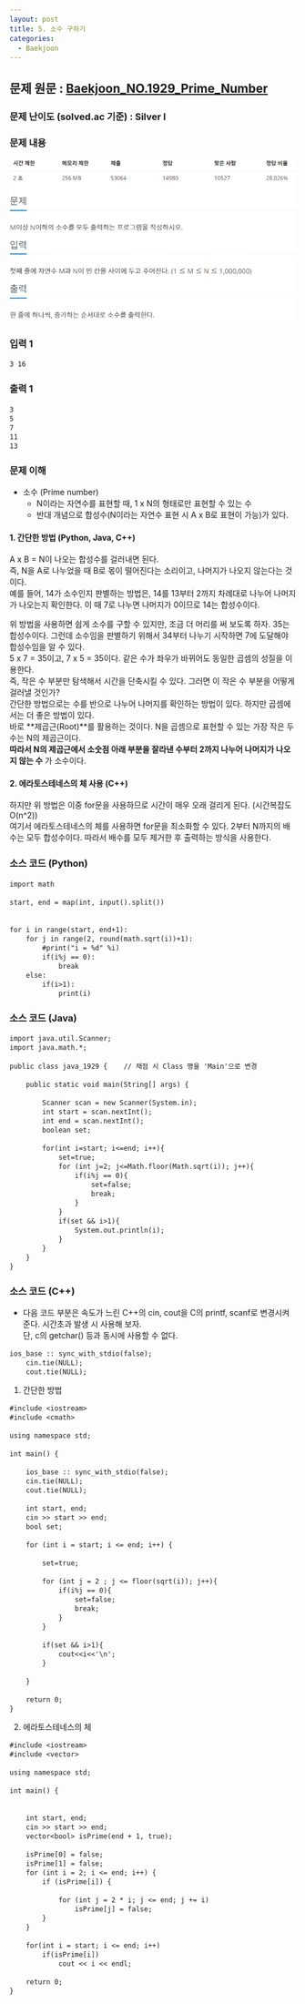 ```yaml
---
layout: post
title: 5. 소수 구하기
categories:
  - Baekjoon
---
```


## 문제 원문 : [Baekjoon_NO.1929_Prime_Number](https://www.acmicpc.net/problem/1929)  

### 문제 난이도 (solved.ac 기준) : Silver I  

### 문제 내용
![1260_DFS_BFS](/assets/images/Baekjoon/1929_prime_number.PNG)  

### 입력 1
```
3 16
```
### 출력 1
```
3
5
7
11
13
```  

### 문제 이해  
- 소수 (Prime number)
  - N이라는 자연수를 표현할 때, 1 x N의 형태로만 표현할 수 있는 수
  - 반대 개념으로 합성수(N이라는 자연수 표현 시 A x B로 표현이 가능)가 있다.
  
#### 1. 간단한 방법 (Python, Java, C++)  
A x B = N이 나오는 합성수를 걸러내면 된다.  
즉, N을 A로 나누었을 때 B로 몫이 떨어진다는 소리이고, 나머지가 나오지 않는다는 것이다.  
예를 들어, 14가 소수인지 판별하는 방법은, 14를 13부터 2까지 차례대로 나누어 나머지가 나오는지 확인한다. 
이 때 7로 나누면 나머지가 0이므로 14는 합성수이다.  

위 방법을 사용하면 쉽게 소수를 구할 수 있지만, 조금 더 머리를 써 보도록 하자.
35는 합성수이다. 그런데 소수임을 판별하기 위해서 34부터 나누기 시작하면 7에 도달해야 합성수임을 알 수 있다.  
5 x 7 = 35이고, 7 x 5 = 35이다. 같은 수가 좌우가 바뀌어도 동일한 곱셈의 성질을 이용한다.  
즉, 작은 수 부분만 탐색해서 시간을 단축시킬 수 있다. 그러면 이 작은 수 부분을 어떻게 걸러낼 것인가?  
간단한 방법으로는 수를 반으로 나누어 나머지를 확인하는 방법이 있다. 하지만 곱셈에서는 더 좋은 방법이 있다.  
바로 **제곱근(Root)**를 활용하는 것이다. N을 곱셈으로 표현할 수 있는 가장 작은 두 수는 N의 제곱근이다.  
__따라서 N의 제곱근에서 소숫점 아래 부분을 잘라낸 수부터 2까지 나누어 나머지가 나오지 않는 수__ 가 소수이다.  

#### 2. 에라토스테네스의 체 사용 (C++)
하지만 위 방법은 이중 for문을 사용하므로 시간이 매우 오래 걸리게 된다. (시간복잡도 O(n^2))  
여기서 에라토스테네스의 체를 사용하면 for문을 최소화할 수 있다.
2부터 N까지의 배수는 모두 합성수이다. 따라서 배수를 모두 제거한 후 출력하는 방식을 사용한다.

### 소스 코드 (Python)
```
import math

start, end = map(int, input().split())


for i in range(start, end+1):
    for j in range(2, round(math.sqrt(i))+1):
        #print("i = %d" %i)
        if(i%j == 0):
            break
    else:
        if(i>1):
            print(i)

```  


### 소스 코드 (Java)
```
import java.util.Scanner;
import java.math.*;

public class java_1929 {    // 채점 시 Class 명을 'Main'으로 변경

    public static void main(String[] args) {
        
        Scanner scan = new Scanner(System.in);
        int start = scan.nextInt();
        int end = scan.nextInt();
        boolean set;

        for(int i=start; i<=end; i++){
            set=true;
            for (int j=2; j<=Math.floor(Math.sqrt(i)); j++){
                if(i%j == 0){
                    set=false;
                    break;
                }
            }
            if(set && i>1){
                System.out.println(i);
            }
        }  
    }
}
```  

### 소스 코드 (C++)
- 다음 코드 부분은 속도가 느린 C++의 cin, cout을 C의 printf, scanf로 변경시켜 준다. 시간초과 발생 시 사용해 보자.  
단, c의 getchar() 등과 동시에 사용할 수 없다.
```
ios_base :: sync_with_stdio(false);
    cin.tie(NULL);
    cout.tie(NULL);
```
1. 간단한 방법
```
#include <iostream>
#include <cmath>
 
using namespace std;
 
int main() {

    ios_base :: sync_with_stdio(false);
    cin.tie(NULL);
    cout.tie(NULL);

    int start, end;
    cin >> start >> end;
    bool set;
 
    for (int i = start; i <= end; i++) {
        
        set=true;
        
        for (int j = 2 ; j <= floor(sqrt(i)); j++){
            if(i%j == 0){
                set=false;
                break;
            }
        }
        
        if(set && i>1){
            cout<<i<<'\n';
        }
        
    }
 
    return 0;
}

```
2. 에라토스테네스의 체
```
#include <iostream>
#include <vector>
 
using namespace std;
 
int main() {

 
    int start, end;
    cin >> start >> end;
    vector<bool> isPrime(end + 1, true);
 
    isPrime[0] = false;
    isPrime[1] = false;
    for (int i = 2; i <= end; i++) {
        if (isPrime[i]) {
           
            for (int j = 2 * i; j <= end; j += i)
                isPrime[j] = false;
        }
    }
 
    for(int i = start; i <= end; i++)
        if(isPrime[i])
            cout << i << endl;
 
    return 0;
}
```
